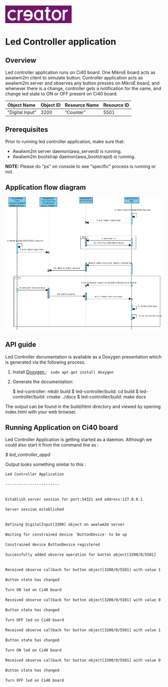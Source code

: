 
![Creator logo](docs/creatorlogo.png)

# Led Controller application

## Overview
Led controller application runs on Ci40 board. One MikroE board acts as awalwm2m client to simulate button. Controller application acts as awalwm2m server and observes any button presses on MikroE board, and whenever there is a change, controller gets a notification for the same, and change led state to ON or OFF present on Ci40 board.

| Object Name     | Object ID      | Resource Name | Resource ID |
| :----           | :--------------| :-------------| :-----------|
| "Digital Input" | 3200           | "Counter"      | 5501        |

## Prerequisites
Prior to running led controller application, make sure that:
- Awalwm2m server daemon(awa_serverd) is running.
- Awalwm2m bootstrap daemon(awa_bootstrapd) is running.

**NOTE:** Please do "ps" on console to see "specific" process is running or not.

## Application flow diagram
![Led Controller Sequence Diagram](docs/led-controller-seq-diag.png)

## API guide

Led Controller documentation is available as a Doxygen presentation which is generated via the following process.

  1. Install [Doxygen ](http://www.stack.nl/~dimitri/doxygen/download.html): ```` sudo apt-get install doxygen````
  2. Generate the documentation:

        $ led-controller: mkdir build
        $ led-controller/build: cd build
        $ led-controller/build: cmake ../docs
        $ led-controller/build: make docs

The output can be found in the build/html directory and viewed by opening index.html with your web browser.

## Running Application on Ci40 board
Led Controller Application is getting started as a daemon. Although we could also start it from the command line as :

*$ led_controller_appd*

Output looks something similar to this :
```
Led Controller Application

------------------------


Establish server session for port:54321 and address:127.0.0.1

Server session established


Defining DigitalInput[3200] object on awalwm2m server

Waiting for constrained device 'ButtonDevice' to be up

Constrained device ButtonDevice registered

Successfully added observe operation for button object[3200/0/5501]


Received observe callback for button object[3200/0/5501] with value 1

Button state has changed

Turn ON led on Ci40 board

Received observe callback for button object[3200/0/5501] with value 0

Button state has changed

Turn OFF led on Ci40 board

Received observe callback for button object[3200/0/5501] with value 1

Button state has changed

Turn ON led on Ci40 board

Received observe callback for button object[3200/0/5501] with value 0

Button state has changed

Turn OFF led on Ci40 board
```
